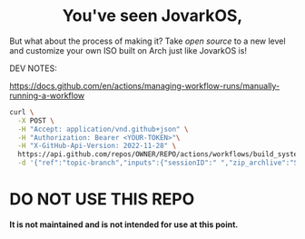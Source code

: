 
# <center>You've seen JovarkOS,</center>

But what about the process of making it? Take
*open source* to a new level and customize your
own ISO built on Arch just like JovarkOS is!

DEV NOTES:

<https://docs.github.com/en/actions/managing-workflow-runs/manually-running-a-workflow>

```sh
curl \
  -X POST \
  -H "Accept: application/vnd.github+json" \
  -H "Authorization: Bearer <YOUR-TOKEN>"\
  -H "X-GitHub-Api-Version: 2022-11-28" \
  https://api.github.com/repos/OWNER/REPO/actions/workflows/build_system.yml/dispatches \
  -d '{"ref":"topic-branch","inputs":{"sessionID":" ","zip_archlive":"San Francisco, CA"}}'
```


# DO NOT USE THIS REPO
**It is not maintained and is not intended for use at this point.**